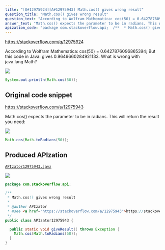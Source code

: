 ```yaml
---
title: "[Q#12975924][A#12975943] Math.cos() gives wrong result"
question_title: "Math.cos() gives wrong result"
question_text: "According to Wolfram Mathematica: cos(50) = 0.6427876096865394; But this code in Java: gives 0.9649660284921133. What is wrong with java.lang.Math?"
answer_text: "Math.cos() expects the parameter to be in radians. This will return the result you need:"
apization_code: "package com.stackoverflow.api;  /**  * Math.cos() gives wrong result  *  * @author APIzator  * @see <a href=\"https://stackoverflow.com/a/12975943\">https://stackoverflow.com/a/12975943</a>  */ public class APIzator12975943 {    public static void giveResult() throws Exception {     Math.cos(Math.toRadians(50));   } }"
---
```


https://stackoverflow.com/q/12975924

According to Wolfram Mathematica:
cos(50) = 0.6427876096865394;
But this code in Java:
gives 0.9649660284921133.
What is wrong with java.lang.Math?


<div class="code-logo"><img src="/stackoverflow.png" /></div>

```java
System.out.println(Math.cos(50));
```


## Original code snippet

https://stackoverflow.com/a/12975943

Math.cos() expects the parameter to be in radians. This will return the result you need:

<div class="code-logo"><img src="/stackoverflow.png" /></div>

```java
Math.cos(Math.toRadians(50));
```

## Produced APIzation

[`APIzator12975943.java`](https://github.com/pasqualesalza/apization-temp-data/raw/master/search/APIzator12975943.java)

<div class="code-logo"><img src="/apizator.png" /></div>

```java
package com.stackoverflow.api;

/**
 * Math.cos() gives wrong result
 *
 * @author APIzator
 * @see <a href="https://stackoverflow.com/a/12975943">https://stackoverflow.com/a/12975943</a>
 */
public class APIzator12975943 {

  public static void giveResult() throws Exception {
    Math.cos(Math.toRadians(50));
  }
}

```